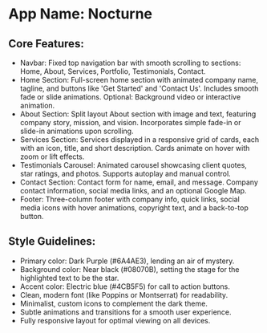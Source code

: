 # **App Name**: Nocturne

## Core Features:

- Navbar: Fixed top navigation bar with smooth scrolling to sections: Home, About, Services, Portfolio, Testimonials, Contact.
- Home Section: Full-screen home section with animated company name, tagline, and buttons like 'Get Started' and 'Contact Us'. Includes smooth fade or slide animations. Optional: Background video or interactive animation.
- About Section: Split layout About section with image and text, featuring company story, mission, and vision. Incorporates simple fade-in or slide-in animations upon scrolling.
- Services Section: Services displayed in a responsive grid of cards, each with an icon, title, and short description. Cards animate on hover with zoom or lift effects.
- Testimonials Carousel: Animated carousel showcasing client quotes, star ratings, and photos. Supports autoplay and manual control.
- Contact Section: Contact form for name, email, and message. Company contact information, social media links, and an optional Google Map.
- Footer: Three-column footer with company info, quick links, social media icons with hover animations, copyright text, and a back-to-top button.

## Style Guidelines:

- Primary color: Dark Purple (#6A4AE3), lending an air of mystery.
- Background color: Near black (#08070B), setting the stage for the highlighted text to be the star.
- Accent color: Electric blue (#4CB5F5) for call to action buttons.
- Clean, modern font (like Poppins or Montserrat) for readability.
- Minimalist, custom icons to complement the dark theme.
- Subtle animations and transitions for a smooth user experience.
- Fully responsive layout for optimal viewing on all devices.